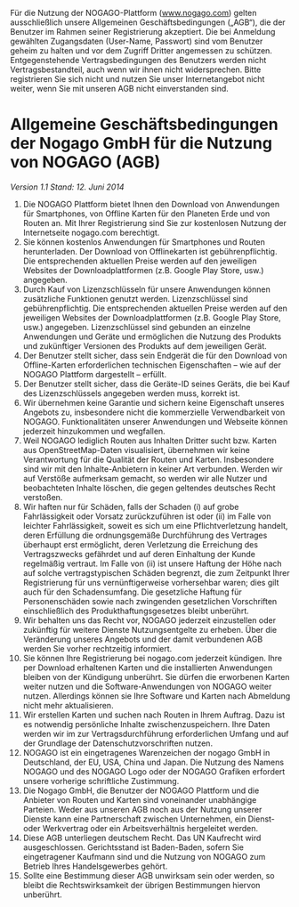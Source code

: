 
Für die Nutzung der NOGAGO-Plattform (www.nogago.com) gelten ausschließlich unsere Allgemeinen Geschäftsbedingungen („AGB“), die der Benutzer im Rahmen seiner Registrierung akzeptiert. Die bei Anmeldung gewählten Zugangsdaten (User-Name, Passwort) sind vom Benutzer geheim zu halten und vor dem Zugriff Dritter angemessen zu schützen. Entgegenstehende Vertragsbedingungen des Benutzers werden nicht Vertragsbestandteil, auch wenn wir ihnen nicht widersprechen. Bitte registrieren Sie sich nicht und nutzen Sie unser Internetangebot nicht weiter, wenn Sie mit unseren AGB nicht einverstanden sind.

# Allgemeine Geschäftsbedingungen der Nogago GmbH für die Nutzung von NOGAGO (AGB)

*Version 1.1
Stand: 12. Juni 2014*

1. Die NOGAGO Plattform bietet Ihnen den Download von Anwendungen für Smartphones, von Offline Karten für den Planeten Erde und von Routen an. Mit Ihrer Registrierung sind Sie zur kostenlosen Nutzung der Internetseite nogago.com berechtigt.
1. Sie können kostenlos Anwendungen für Smartphones und Routen herunterladen. Der Download von Offlinekarten ist gebührenpflichtig. Die entsprechenden aktuellen Preise werden auf den jeweiligen Websites der Downloadplattformen (z.B. Google Play Store, usw.) angegeben.
1. Durch Kauf von Lizenzschlüsseln für unsere Anwendungen können zusätzliche Funktionen genutzt werden. Lizenzschlüssel sind gebührenpflichtig. Die entsprechenden aktuellen Preise werden auf den jeweiligen Websites der Downloadplattformen (z.B. Google Play Store, usw.) angegeben. Lizenzschlüssel sind gebunden an einzelne Anwendungen und Geräte und ermöglichen die Nutzung des Produkts und zukünftiger Versionen des Produkts auf dem jeweiligen Gerät.
1. Der Benutzer stellt sicher, dass sein Endgerät die für den Download von Offline-Karten erforderlichen technischen Eigenschaften – wie auf der NOGAGO Plattform dargestellt – erfüllt.
1. Der Benutzer stellt sicher, dass die Geräte-ID seines Geräts, die bei Kauf des Lizenzschlüssels angegeben werden muss, korrekt ist.
1. Wir übernehmen keine Garantie und sichern keine Eigenschaft unseres Angebots zu, insbesondere nicht die kommerzielle Verwendbarkeit von NOGAGO. Funktionalitäten unserer Anwendungen und Webseite können jederzeit hinzukommen und wegfallen.
1. Weil NOGAGO lediglich Routen aus Inhalten Dritter sucht bzw. Karten aus OpenStreetMap-Daten visualisiert, übernehmen wir keine Verantwortung für die Qualität der Routen und Karten. Insbesondere sind wir mit den Inhalte-Anbietern in keiner Art verbunden. Werden wir auf Verstöße aufmerksam gemacht, so werden wir alle Nutzer und beobachteten Inhalte löschen, die gegen geltendes deutsches Recht verstoßen.
1. Wir haften nur für Schäden, falls der Schaden (i) auf grobe Fahrlässigkeit oder Vorsatz zurückzuführen ist oder (ii) im Falle von leichter Fahrlässigkeit, soweit es sich um eine Pflichtverletzung handelt, deren Erfüllung die ordnungsgemäße Durchführung des Vertrages überhaupt erst ermöglicht, deren Verletzung die Erreichung des Vertragszwecks gefährdet und auf deren Einhaltung der Kunde regelmäßig vertraut. Im Falle von (ii) ist unsere Haftung der Höhe nach auf solche vertragstypischen Schäden begrenzt, die zum Zeitpunkt Ihrer Registrierung für uns vernünftigerweise vorhersehbar waren; dies gilt auch für den Schadensumfang. Die gesetzliche Haftung für Personenschäden sowie nach zwingenden gesetzlichen Vorschriften einschließlich des Produkthaftungsgesetzes bleibt unberührt.
1. Wir behalten uns das Recht vor, NOGAGO jederzeit einzustellen oder zukünftig für weitere Dienste Nutzungsentgelte zu erheben. Über die Veränderung unseres Angebots und der damit verbundenen AGB werden Sie vorher rechtzeitig informiert.
1. Sie können Ihre Registrierung bei nogago.com jederzeit kündigen. Ihre per Download erhaltenen Karten und die installierten Anwendungen bleiben von der Kündigung unberührt. Sie dürfen die erworbenen Karten weiter nutzen und die Software-Anwendungen von NOGAGO weiter nutzen. Allerdings können sie Ihre Software und Karten nach Abmeldung nicht mehr aktualisieren.
1. Wir erstellen Karten und suchen nach Routen in Ihrem Auftrag. Dazu ist es notwendig persönliche Inhalte zwischenzuspeichern. Ihre Daten werden wir im zur Vertragsdurchführung erforderlichen Umfang und auf der Grundlage der Datenschutzvorschriften nutzen.
1. NOGAGO ist ein eingetragenes Warenzeichen der nogago GmbH in Deutschland, der EU, USA, China und Japan. Die Nutzung des Namens NOGAGO und des NOGAGO Logo oder der NOGAGO Grafiken erfordert unsere vorherige schriftliche Zustimmung.
1. Die Nogago GmbH, die Benutzer der NOGAGO Plattform und die Anbieter von Routen und Karten sind voneinander unabhängige Parteien. Weder aus unseren AGB noch aus der Nutzung unserer Dienste kann eine Partnerschaft zwischen Unternehmen, ein Dienst- oder Werkvertrag oder ein Arbeitsverhältnis hergeleitet werden.
1. Diese AGB unterliegen deutschem Recht. Das UN Kaufrecht wird ausgeschlossen. Gerichtsstand ist Baden-Baden, sofern Sie eingetragener Kaufmann sind und die Nutzung von NOGAGO zum Betrieb Ihres Handelsgewerbes gehört.
1. Sollte eine Bestimmung dieser AGB unwirksam sein oder werden, so bleibt die Rechtswirksamkeit der übrigen Bestimmungen hiervon unberührt.
